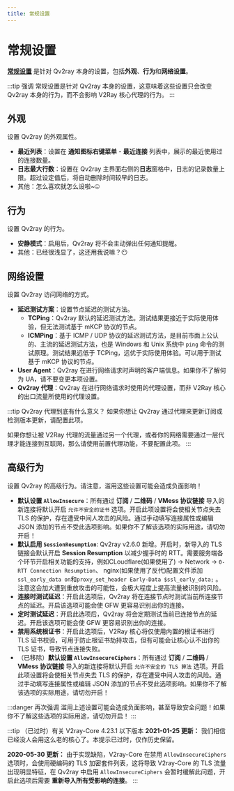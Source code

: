 ```yaml
---
title: 常规设置
---
```


# 常规设置

**[常规设置](qv2ray://open/preference/general)** 是针对 Qv2ray 本身的设置，包括**外观**、**行为**和**网络设置**。

:::tip 强调
常规设置是针对 Qv2ray 本身的设置，这意味着这些设置只会改变 Qv2ray 本身的行为，而不会影响 V2Ray 核心代理的行为。
:::

## 外观

设置 Qv2ray 的外观属性。

- **最近列表**：设置在 **通知图标右键菜单** - **最近连接** 列表中，展示的最近使用过的连接数量。
- **日志最大行数**：设置在 Qv2ray 主界面右侧的**日志**窗格中，日志的记录数量上限。超过设定值后，将自动删除时间较早的日志。
- 其他：怎么喜欢就怎么设啦~🤐

## 行为

设置 Qv2ray 的行为。

- **安静模式**：启用后，Qv2ray 将不会主动弹出任何通知提醒。
- 其他：已经很浅显了，这还用我说嘛？😶

## 网络设置

设置 Qv2ray 访问网络的方式。

- **延迟测试方案**：设置节点延迟的测试方法。
  - **TCPing**：Qv2ray 默认的延迟测试方法。测试结果更接近于实际使用体验，但无法测试基于 mKCP 协议的节点。
  - **ICMPing**：基于 ICMP / UDP 协议的延迟测试方法，是目前市面上公认的、主流的延迟测试方法，也是 Windows 和 Unix 系统中 `ping` 命令的测试原理。测试结果远低于 TCPing，远优于实际使用体验。可以用于测试基于 mKCP 协议的节点。
- **User Agent**：Qv2ray 在进行网络请求时声明的客户端信息。如果你不了解何为 UA，请不要变更本项设置。
- **Qv2ray 代理**：Qv2ray 在进行网络请求时使用的代理设置，而非 V2Ray 核心的出口流量所使用的代理设置。

:::tip Qv2ray 代理到底有什么意义？
如果你想让 Qv2ray 通过代理来更新订阅或检测版本更新，请配置此项。

如果你想让被 V2Ray 代理的流量通过另一个代理，或者你的网络需要通过一层代理才能连接到互联网，那么请使用前置代理功能，不要配置此项。
:::

## 高级行为

设置 Qv2ray 的高级行为。请注意，滥用这些设置可能会造成负面影响！

- **默认设置 `AllowInsecure`**：所有通过 **订阅** / **二维码** / **VMess 协议链接** 导入的新连接将默认开启 `允许不安全的证书` 选项。开启此项设置将会使相关节点失去 TLS 的保护，存在遭受中间人攻击的风险。通过手动填写连接属性或编辑 JSON 添加的节点不受此选项影响。如果你不了解该选项的实际用途，请切勿开启！
- **默认启用 `SessionResumption`**: Qv2ray v2.6.0 新增。开启时，新导入的 TLS 链接会默认开启 **Session Resumption** 以减少握手时的 RTT。需要服务端各个环节开启相关功能的支持，例如CLoudflare(如果使用了) -> Network -> `0-RTT Connection Resumption`、 nginx(如果使用了反代)配置文件添加`ssl_early_data on`和`proxy_set_header Early-Data $ssl_early_data;` 。注意这会加大遭到重放攻击的可能性，会极大程度上提高流量被识别的风险。
- **连接时测试延迟**：开启此选项后，Qv2ray 将在连接节点时测试当前所连接节点的延迟。开启该选项可能会使 GFW 更容易识别出你的连接。
- **定时测试延迟**：开启此选项后，Qv2ray 将会定期测试当前已连接节点的延迟。开启该选项可能会使 GFW 更容易识别出你的连接。
- **禁用系统根证书**：开启此选项后，V2Ray 核心将仅使用内置的根证书进行 TLS 证书校验，可用于防止根证书劫持攻击，但有可能会让核心认不出你的 TLS 证书，导致节点连接失败。
- （已移除）**默认设置 `AllowInsecureCiphers`**：所有通过 **订阅** / **二维码** / **VMess 协议链接** 导入的新连接将默认开启 `允许不安全的 TLS 算法` 选项。开启此项设置将会使相关节点失去 TLS 的保护，存在遭受中间人攻击的风险。通过手动填写连接属性或编辑 JSON 添加的节点不受此选项影响。如果你不了解该选项的实际用途，请切勿开启！

:::danger 再次强调
滥用上述设置可能会造成负面影响，甚至导致安全问题！如果你不了解这些选项的实际用途，请切勿开启！
:::

:::tip （已过时）有关 V2ray-Core 4.23.1 以下版本
**2021-01-25 更新：** 我们相信已经没人会用这么老的核心了。本提示已过时，仅作历史保留。

**2020-05-30 更新：** 由于实现缺陷，V2ray-Core 在禁用 `AllowInsecureCiphers` 选项时，会使用硬编码的 TLS 加密套件列表，这将导致 V2ray-Core 的 TLS 流量出现明显特征，在 Qv2ray 中启用 `AllowInsecureCiphers` 会暂时缓解此问题，开启此选项后需要 **重新导入所有受影响的连接**。
:::
